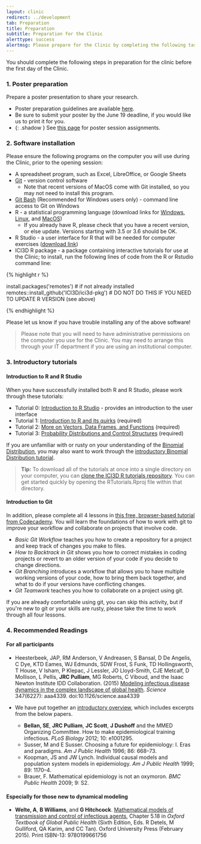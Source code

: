 ```yaml
---
layout: clinic
redirect: ../development
tab: Preparation
title: Preparation
subtitle: Preparation for the Clinic
alerttype: success
alertmsg: Please prepare for the Clinic by completing the following tasks. <b>You will need to be logged into your GitHub account to access some of the materials linked below.</b>
---
```


You should complete the following steps in preparation for the clinic before the first day of the Clinic.

### 1. Poster preparation

Prepare a poster presentation to share your research.

- Poster preparation guidelines are available [here](../posters).  
- Be sure to submit your poster by the June 19 deadline, if you would like us to print it for you.
- {: .shadow } See [this page](../posters/sessions) for poster session assignments.

### <a id="#Software"></a> 2. Software installation

Please ensure the following programs on the computer you will use during the Clinic, prior to the opening session:

- A spreadsheet program, such as Excel, LibreOffice, or Google Sheets
- [Git](http://git-scm.com/) - version control software
    - Note that recent versions of MacOS come with Git installed, so you may not need to install this program.
- [Git Bash](http://msysgit.github.io/) (Recommended for Windows users only) -  command line access to Git on Windows
- R - a statistical programming language (download links for [Windows](http://cran.r-project.org/bin/windows/base/), [Linux](http://cran.r-project.org/bin/linux/), and [MacOS](http://cran.r-project.org/bin/macosx/))
    - If you already have R, please check that you have a recent version, or else update. Versions starting with 3.5 or 3.6 should be OK.
- R Studio - a user interface for R that will be needed for computer exercises ([download link](http://www.rstudio.com/products/rstudio/download/))
- ICI3D R package - a package containing interactive tutorials for use at the Clinic; to install, run the following lines of code from the R or Rstudio command line:

<div class="row">
<div class="col-lg-1">
</div>
<div class="col-lg-10">
{% highlight r %}

install.packages('remotes') # if not already installed
remotes::install_github('ICI3D/ici3d-pkg') # DO NOT DO THIS IF YOU NEED TO UPDATE R VERSION (see above)

{% endhighlight %}
</div>
<div class="col-lg-1">
</div>
</div>

Please let us know if you have trouble installing any of the above software!

> Please note that you will need to have administrative permissions on the computer you use for the Clinic. You may need to arrange this through your IT department if you are using an institutional computer.

### 3. Introductory tutorials

#### **Introduction to R and R Studio**

When you have successfully installed both R and R Studio, please work through these tutorials:

- Tutorial 0: [Introduction to R Studio](https://raw.githubusercontent.com/ICI3D/RTutorials/master/introRstudio.R) - provides an introduction to the user interface
- Tutorial 1: [Introduction to R and its quirks](https://raw.githubusercontent.com/ICI3D/RTutorials/master/ICI3D_RTutorial_1.R) (required)
- Tutorial 2: [More on Vectors, Data Frames, and Functions](https://raw.githubusercontent.com/ICI3D/RTutorials/master/ICI3D_RTutorial_2.R) (required)
- Tutorial 3: [Probability Distributions and Control Structures](https://raw.githubusercontent.com/ICI3D/RTutorials/master/ICI3D_RTutorial_3.R) (required)

If you are unfamiliar with or rusty on your understanding of the [Binomial Distribution](http://en.wikipedia.org/wiki/Binomial_distribution), you may also want to work through the [introductory Binomial Distribution tutorial](https://raw.githubusercontent.com/ICI3D/RTutorials/master/binomialDistribution.R).

> **Tip:** To download all of the tutorials at once into a single directory on your computer, you can [clone the ICI3D R tutorials repository](https://github.com/ICI3D/RTutorials.git). You can get started quickly by opening the RTutorials.Rproj file within that directory.

#### **Introduction to Git**

In addition, please complete all 4 lessons in [this free, browser-based tutorial from Codecademy](https://www.codecademy.com/learn/learn-git). You will learn the foundations of how to work with git to improve your workflow and collaborate on projects that involve code.

- _Basic Git Workflow_ teaches you how to create a repository for a project and keep track of changes you make to files.
- _How to Backtrack in Git_ shows you how to correct mistakes in coding projects or revert to an older version of your code if you decide to change directions.
- _Git Branching_ introduces a workflow that allows you to have multiple working versions of your code, how to bring them back together, and what to do if your versions have conflicting changes.
- _Git Teamwork_ teaches you how to collaborate on a project using git.

If you are already comfortable using git, you can skip this activity, but if you're new to git or your skills are rusty, please take the time to work through all four lessons.

### 4. Recommended Readings

#### For all participants

- Heesterbeek, JAP, RM Anderson, V Andreasen, S Bansal,
D De Angelis, C Dye, KTD Eames, WJ Edmunds,
SDW Frost, S Funk, TD Hollingsworth, T House, V Isham, P Klepac, J Lessler, JO Lloyd-Smith, CJE Metcalf, D Mollison, L Pellis, **JRC Pulliam**, MG Roberts,
C Viboud, and the Isaac Newton Institute IDD Collaboration. (2015) [Modeling infectious disease dynamics in the complex landscape of global health][Heesterbeek2015]. _Science_ 347(6227): aaa4339. doi:10.1126/science.aaa4339
- We have put together an [introductory overview][ICI3Dintro], which includes excerpts from the below papers.

    - **Bellan, SE**, **JRC Pulliam**, **JC Scott**, **J Dushoff** and the MMED Organizing Committee. How to make epidemiological training infectious. _PLoS Biology_ 2012; 10: e1001295.
    - Susser, M and E Susser. Choosing a future for epidemiology: I. Eras and paradigms. _Am J Public Health_ 1996; 86: 668–73.
    - Koopman, JS and JW Lynch. Individual causal models and population system models in epidemiology. _Am J Public Health_ 1999; 89: 1170–4.
    - Brauer, F. Mathematical epidemiology is not an oxymoron. _BMC Public Health_ 2009; 9: S2.

#### Especially for those new to dynamical modeling

- **Welte, A**, **B Williams**, and **G Hitchcock**. [Mathematical models of transmission and control of infectious agents][WelteWilliamsHitchcock], Chapter 5.18 in _Oxford Textbook of Global Public Health_ (Sixth Edition, Eds. R Detels, M Gulliford, QA Karim, and CC Tan). Oxford University Press  (February 2015). Print ISBN-13: 9780199661756

[Heesterbeek2015]: https://github.com/ICI3D/MMEDparticipants/raw/master/Readings/Heesterbeek2015.pdf
[WelteWilliamsHitchcock]:  https://github.com/ICI3D/MMEDparticipants/raw/master/Readings/WelteWilliamsHitchcock.pdf
[ICI3Dintro]: https://github.com/ICI3D/MMEDparticipants/raw/master/Readings/ICI3Dintro.pdf
